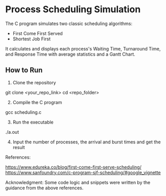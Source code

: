 # Process Scheduling Simulation

The C program simulates two classic scheduling algorithms:

- First Come First Served 
- Shortest Job First

It calculates and displays each process's Waiting Time, Turnaround Time, and Response Time with average statistics and a Gantt Chart.

## How to Run

1. Clone the repository

git clone <your_repo_link>
cd <repo_folder>

2. Compile the C program

gcc scheduling.c

3. Run the executable

./a.out

4. Input the number of processes, the arrival and burst times and get the result

References:

https://www.edureka.co/blog/first-come-first-serve-scheduling/
https://www.sanfoundry.com/c-program-sjf-scheduling/#google_vignette

Acknowledgment: Some code logic and snippets were written by the guidance from the above references.
